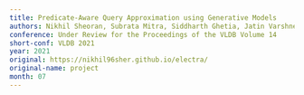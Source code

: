```yaml
---
title: Predicate-Aware Query Approximation using Generative Models
authors: Nikhil Sheoran, Subrata Mitra, Siddharth Ghetia, Jatin Varshney, Vibhor Porwal, Tung Mai, Anup Rao, Vikas Maddukuri, Laxmikant Mishra
conference: Under Review for the Proceedings of the VLDB Volume 14
short-conf: VLDB 2021
year: 2021
original: https://nikhil96sher.github.io/electra/
original-name: project
month: 07
---
```

